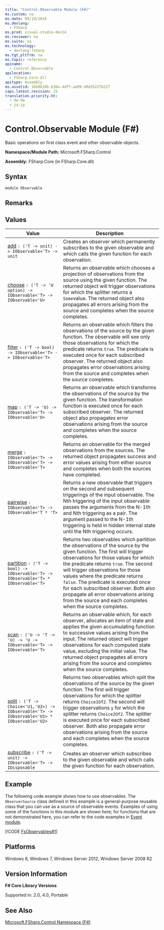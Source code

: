 ```yaml
---
title: "Control.Observable Module (F#)"
ms.custom: na
ms.date: 09/19/2016
ms.devlang: 
  - FSharp
ms.prod: visual-studio-dev14
ms.reviewer: na
ms.suite: na
ms.technology: 
  - devlang-fsharp
ms.tgt_pltfrm: na
ms.topic: reference
apiname: 
  - Control.Observable
apilocation: 
  - FSharp.Core.dll
apitype: Assembly
ms.assetid: 16b8610b-b30a-4df7-aa99-d9d352276227
caps.latest.revision: 25
translation.priority.ht: 
  - de-de
  - ja-jp
---
```

# Control.Observable Module (F#)
Basic operations on first class event and other observable objects.  
  
 **Namespace/Module Path:** Microsoft.FSharp.Control  
  
 **Assembly:** FSharp.Core (in FSharp.Core.dll)  
  
## Syntax  
  
```  
module Observable  
```  
  
## Remarks  
  
## Values  
  
|Value|Description|  
|-----------|-----------------|  
|[add](../vs140/Observable.add--T--Function--F#-.md)  `: ('T -> unit) -> IObservable<'T> -> unit`|Creates an observer which permanently subscribes to the given observable and which calls the given function for each observation.|  
|[choose](../vs140/Observable.choose--T--U--Function--F#-.md)  `: ('T -> 'U option) -> IObservable<'T> -> IObservable<'U>`|Returns an observable which chooses a projection of observations from the source using the given function. The returned object will trigger observations for which the splitter returns a `Some`value. The returned object also propagates all errors arising from the source and completes when the source completes.|  
|[filter](../vs140/Observable.filter--T--Function--F#-.md)  `: ('T -> bool) -> IObservable<'T> -> IObservable<'T>`|Returns an observable which filters the observations of the source by the given function. The observable will see only those observations for which the predicate returns `true`. The predicate is executed once for each subscribed observer. The returned object also propagates error observations arising from the source and completes when the source completes.|  
|[map](../vs140/Observable.map--T--U--Function--F#-.md)  `: ('T -> 'U) -> IObservable<'T> -> IObservable<'U>`|Returns an observable which transforms the observations of the source by the given function. The transformation function is executed once for each subscribed observer. The returned object also propagates error observations arising from the source and completes when the source completes.|  
|[merge](../vs140/Observable.merge--T--Function--F#-.md)  `: IObservable<'T> -> IObservable<'T> -> IObservable<'T>`|Returns an observable for the merged observations from the sources. The returned object propagates success and error values arising from either source and completes when both the sources have completed.|  
|[pairwise](../vs140/Observable.pairwise--T--Function--F#-.md)  `: IObservable<'T> -> IObservable<'T * 'T>`|Returns a new observable that triggers on the second and subsequent triggerings of the input observable. The Nth triggering of the input observable passes the arguments from the N-1th and Nth triggering as a pair. The argument passed to the N-1th triggering is held in hidden internal state until the Nth triggering occurs.|  
|[partition](../vs140/Observable.partition--T--Function--F#-.md)  `: ('T -> bool) -> IObservable<'T> -> IObservable<'T> * IObservable<'T>`|Returns two observables which partition the observations of the source by the given function. The first will trigger observations for those values for which the predicate returns `true`. The second will trigger observations for those values where the predicate returns `false`. The predicate is executed once for each subscribed observer. Both also propagate all error observations arising from the source and each completes when the source completes.|  
|[scan](../vs140/Observable.scan--U--T--Function--F#-.md)  `: ('U -> 'T -> 'U) -> 'U -> IObservable<'T> -> IObservable<'T>`|Returns an observable which, for each observer, allocates an item of state and applies the given accumulating function to successive values arising from the input. The returned object will trigger observations for each computed state value, excluding the initial value. The returned object propagates all errors arising from the source and completes when the source completes.|  
|[split](../vs140/Observable.split--T--U1--U2--Function--F#-.md)  `: ('T -> Choice<'U1,'U2>) -> IObservable<'T> -> IObservable<'U1> * IObservable<'U2>`|Returns two observables which split the observations of the source by the given function. The first will trigger observations for which the splitter returns `Choice1Of2`. The second will trigger observations `y` for which the splitter returns `Choice2Of2`. The splitter is executed once for each subscribed observer. Both also propagate error observations arising from the source and each completes when the source completes.|  
|[subscribe](../vs140/Observable.subscribe--T--Function--F#-.md)  `: ('T -> unit) -> IObservable<'T> -> IDisposable`|Creates an observer which subscribes to the given observable and which calls the given function for each observation.|  
  
## Example  
 The following code example shows how to use observables. The `ObserverSource` class defined in this example is a general-purpose reusable class that you can use as a source of observable events. Examples of using some of the functions in this module are shown here; for functions that are not demonstrated here, you can refer to the code examples in [Event module](../vs140/Control.Event-Module--F#-.md).  
  
 [!CODE [FsObservables#1](../CodeSnippet/VS_Snippets_Fsharp/fsobservables#1)]  
  
## Platforms  
 Windows 8, Windows 7, Windows Server 2012, Windows Server 2008 R2  
  
## Version Information  
 **F# Core Library Versions**  
  
 Supported in: 2.0, 4.0, Portable  
  
## See Also  
 [Microsoft.FSharp.Control Namespace (F#)](../vs140/Microsoft.FSharp.Control-Namespace--F#-.md)